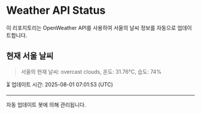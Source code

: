 
# Weather API Status

이 리포지토리는 OpenWeather API를 사용하여 서울의 날씨 정보를 자동으로 업데이트합니다.

## 현재 서울 날씨
> 서울의 현재 날씨: overcast clouds, 온도: 31.76°C, 습도: 74%

⏳ 업데이트 시간: 2025-08-01 07:01:53 (UTC)

---
자동 업데이트 봇에 의해 관리됩니다.

